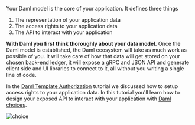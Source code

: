 Your Daml model is the core of your application. It defines three things

1. The representation of your application data
1. The access rights to your application data
1. The API to interact with your application

**With Daml you first think thoroughly about your data model.** Once the Daml model is established,
the Daml ecosystem will take as much work as possible of you. It will take care of how that data
will get stored on your chosen back-end ledger, it will expose a gRPC and JSON API and generate
client side and UI libraries to connect to it, all without you writing a single line of code.

In the [Daml Template
Authorization](https://daml.com/interactive-tutorials/fundamental-concepts/template-authorization/) tutorial we
discussed how to setup access rights to your application data. In this tutorial you'll learn how to
design your exposed API to interact with your application with [Daml
choices](https://docs.daml.com/daml/reference/choices.html).

![choice](assets/choice.png)
